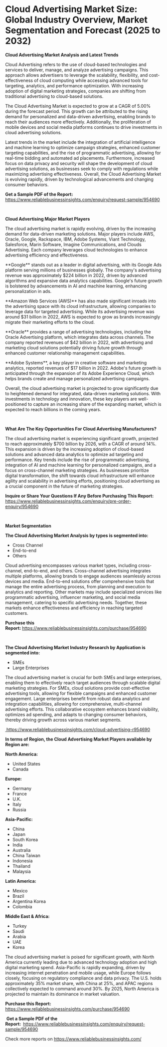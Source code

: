 <p><h1>Cloud Advertising Market Size: Global Industry Overview, Market Segmentation and Forecast (2025 to 2032)</h1></p><p><strong>Cloud Advertising Market Analysis and Latest Trends</strong></p>
<p><p>Cloud Advertising refers to the use of cloud-based technologies and services to deliver, manage, and analyze advertising campaigns. This approach allows advertisers to leverage the scalability, flexibility, and cost-effectiveness of cloud computing while accessing advanced tools for targeting, analytics, and performance optimization. With increasing adoption of digital marketing strategies, companies are shifting from traditional advertising to cloud-based solutions.</p><p>The Cloud Advertising Market is expected to grow at a CAGR of 5.00% during the forecast period. This growth can be attributed to the rising demand for personalized and data-driven advertising, enabling brands to reach their audiences more effectively. Additionally, the proliferation of mobile devices and social media platforms continues to drive investments in cloud advertising solutions.</p><p>Latest trends in the market include the integration of artificial intelligence and machine learning to optimize campaign strategies, enhanced customer targeting capabilities, and the rise of programmatic advertising, allowing for real-time bidding and automated ad placements. Furthermore, increased focus on data privacy and security will shape the development of cloud advertising solutions, as businesses seek to comply with regulations while maximizing advertising effectiveness. Overall, the Cloud Advertising Market is evolving rapidly, driven by technological advancements and changing consumer behaviors.</p></p>
<p><strong>Get a Sample PDF of the Report:&nbsp;</strong> <a href="https://www.reliablebusinessinsights.com/enquiry/request-sample/954690?utm_campaign=2246&utm_medium=2&utm_source=Github&utm_content=ia&utm_term=05032025&utm_id=cloud-advertising">https://www.reliablebusinessinsights.com/enquiry/request-sample/954690</a></p>
<p>&nbsp;</p>
<p><strong>Cloud Advertising Major Market Players</strong></p>
<p><p>The cloud advertising market is rapidly evolving, driven by the increasing demand for data-driven marketing solutions. Major players include AWS, Oracle, Google, Rackspace, IBM, Adobe Systems, Viant Technology, Salesforce, Marin Software, Imagine Communications, and Clouds Advertising. Each company leverages cloud technologies to enhance advertising efficiency and effectiveness.</p><p>**Google** stands out as a leader in digital advertising, with its Google Ads platform serving millions of businesses globally. The company's advertising revenue was approximately $224 billion in 2022, driven by advanced algorithms and expansive data analytics capabilities. Google's future growth is bolstered by advancements in AI and machine learning, enhancing personalization in ads.</p><p>**Amazon Web Services (AWS)** has also made significant inroads into the advertising space with its cloud infrastructure, allowing companies to leverage data for targeted advertising. While its advertising revenue was around $31 billion in 2022, AWS is expected to grow as brands increasingly migrate their marketing efforts to the cloud.</p><p>**Oracle** provides a range of advertising technologies, including the Oracle Advertising platform, which integrates data across channels. The company reported revenues of $42 billion in 2022, with advertising and marketing cloud solutions potentially driving future growth through enhanced customer relationship management capabilities.</p><p>**Adobe Systems**, a key player in creative software and marketing analytics, reported revenues of $17 billion in 2022. Adobe's future growth is anticipated through the expansion of its Adobe Experience Cloud, which helps brands create and manage personalized advertising campaigns.</p><p>Overall, the cloud advertising market is projected to grow significantly due to heightened demand for integrated, data-driven marketing solutions. With investments in technology and innovation, these key players are well-positioned to capture an increasing share of the expanding market, which is expected to reach billions in the coming years.</p></p>
<p>&nbsp;</p>
<p><strong>What Are The Key Opportunities For Cloud Advertising Manufacturers?</strong></p>
<p><p>The cloud advertising market is experiencing significant growth, projected to reach approximately $700 billion by 2026, with a CAGR of around 14%. This expansion is driven by the increasing adoption of cloud-based solutions and advanced data analytics to optimize ad targeting and performance. Key trends include the rise of programmatic advertising, integration of AI and machine learning for personalized campaigns, and a focus on cross-channel marketing strategies. As businesses prioritize digital transformation, the shift towards cloud infrastructure will enhance agility and scalability in advertising efforts, positioning cloud advertising as a crucial component in the future of marketing strategies.</p></p>
<p><strong>Inquire or Share Your Questions If Any Before Purchasing This Report:</strong> <a href="https://www.reliablebusinessinsights.com/enquiry/pre-order-enquiry/954690?utm_campaign=2246&utm_medium=2&utm_source=Github&utm_content=ia&utm_term=05032025&utm_id=cloud-advertising">https://www.reliablebusinessinsights.com/enquiry/pre-order-enquiry/954690</a></p>
<p>&nbsp;</p>
<p><strong>Market Segmentation</strong></p>
<p><strong>The Cloud Advertising Market Analysis by types is segmented into:</strong></p>
<p><ul><li>Cross Channel</li><li>End-to-end</li><li>Others</li></ul></p>
<p><p>Cloud advertising encompasses various market types, including cross-channel, end-to-end, and others. Cross-channel advertising integrates multiple platforms, allowing brands to engage audiences seamlessly across devices and media. End-to-end solutions offer comprehensive tools that manage the entire advertising process, from planning and execution to analytics and reporting. Other markets may include specialized services like programmatic advertising, influencer marketing, and social media management, catering to specific advertising needs. Together, these markets enhance effectiveness and efficiency in reaching targeted customers.</p></p>
<p><strong>Purchase this Report:&nbsp;</strong><a href="https://www.reliablebusinessinsights.com/purchase/954690?utm_campaign=2246&utm_medium=2&utm_source=Github&utm_content=ia&utm_term=05032025&utm_id=cloud-advertising">https://www.reliablebusinessinsights.com/purchase/954690</a></p>
<p>&nbsp;</p>
<p><strong>The Cloud Advertising Market Industry Research by Application is segmented into:</strong></p>
<p><ul><li>SMEs</li><li>Large Enterprises</li></ul></p>
<p><p>The cloud advertising market is crucial for both SMEs and large enterprises, enabling them to effectively reach target audiences through scalable digital marketing strategies. For SMEs, cloud solutions provide cost-effective advertising tools, allowing for flexible campaigns and enhanced customer engagement. Large enterprises benefit from robust data analytics and integration capabilities, allowing for comprehensive, multi-channel advertising efforts. This collaborative ecosystem enhances brand visibility, optimizes ad spending, and adapts to changing consumer behaviors, thereby driving growth across various market segments.</p></p>
<p><a href="https://www.reliablebusinessinsights.com/cloud-advertising-r954690?utm_campaign=2246&utm_medium=2&utm_source=Github&utm_content=ia&utm_term=05032025&utm_id=cloud-advertising">&nbsp;https://www.reliablebusinessinsights.com/cloud-advertising-r954690</a></p>
<p><strong>In terms of Region, the Cloud Advertising Market Players available by Region are:</strong></p>
<p>
    <p> <strong> North America: </strong>
        <ul>
            <li>United States</li>
            <li>Canada</li>
        </ul>
        </p> 
    <p> <strong> Europe: </strong>
        <ul>
            <li>Germany</li>
            <li>France</li>
            <li>U.K.</li>
            <li>Italy</li>
            <li>Russia</li>
        </ul>
        </p> 
    <p> <strong> Asia-Pacific: </strong>
        <ul>
            <li>China</li>
            <li>Japan</li>
            <li>South Korea</li>
            <li>India</li>
            <li>Australia</li>
            <li>China Taiwan</li>
            <li>Indonesia</li>
            <li>Thailand</li>
            <li>Malaysia</li>
        </ul>
        </p> 
    <p> <strong> Latin America: </strong>
        <ul>
            <li>Mexico</li>
            <li>Brazil</li>
            <li>Argentina Korea</li>
            <li>Colombia</li>
        </ul>
        </p> 
    <p> <strong> Middle East & Africa: </strong>
        <ul>
            <li>Turkey</li>
            <li>Saudi</li>
            <li>Arabia</li>
            <li>UAE</li>
            <li>Korea</li>
        </ul>
    </p>
    </p>
<p><p>The cloud advertising market is poised for significant growth, with North America currently leading due to advanced technology adoption and high digital marketing spend. Asia-Pacific is rapidly expanding, driven by increasing internet penetration and mobile usage, while Europe follows closely, focusing on regulatory compliance and data privacy. The U.S. holds approximately 35% market share, with China at 25%, and APAC regions collectively expected to command around 30%. By 2025, North America is projected to maintain its dominance in market valuation.</p></p>
<p><strong>Purchase this Report: </strong><a href="https://www.reliablebusinessinsights.com/purchase/954690?utm_campaign=2246&utm_medium=2&utm_source=Github&utm_content=ia&utm_term=05032025&utm_id=cloud-advertising">https://www.reliablebusinessinsights.com/purchase/954690</a></p>
<p>&nbsp;<strong>Get a Sample PDF of the Report:&nbsp;&nbsp;</strong><a href="https://www.reliablebusinessinsights.com/enquiry/request-sample/954690?utm_campaign=2246&utm_medium=2&utm_source=Github&utm_content=ia&utm_term=05032025&utm_id=cloud-advertising">https://www.reliablebusinessinsights.com/enquiry/request-sample/954690</a></p>
<p><strong></strong></p>
<p>Check more reports on <a href="https://www.reliablebusinessinsights.com/?utm_campaign=2246&utm_medium=2&utm_source=Github&utm_content=ia&utm_term=05032025&utm_id=cloud-advertising">https://www.reliablebusinessinsights.com/</a></p>